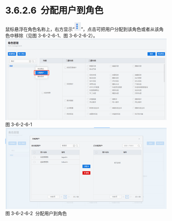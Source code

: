 # 3.6.2.6  分配用户到角色

鼠标悬浮在角色名称上，右方显示“![](<../../assets/images/(346).png#height=14&width=10>)”，点击可把用户分配到该角色或者从该角色中移除（见图 3-6-2-6-1、图 3-6-2-6-2）。<br />![](<../../assets/images/(347).png#height=209&width=415>)<br />图 3-6-2-6-1<br />![](<../../assets/images/(348).png#height=210&width=415>)<br />图 3-6-2-6-2  分配用户到角色
<a name="x0hRf"></a>